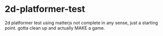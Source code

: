 # 2d-platformer-test
2d platformer test using matterjs
not complete in any sense, just a starting point. gotta clean up and actually MAKE a game.
